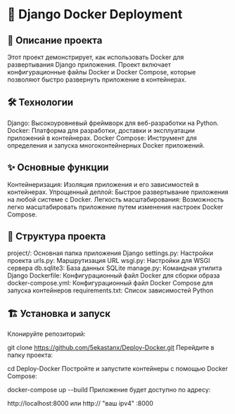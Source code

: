 # 🐳 Django Docker Deployment
## 📖 Описание проекта
Этот проект демонстрирует, как использовать Docker для развертывания Django приложения. Проект включает конфигурационные файлы Docker и Docker Compose, которые позволяют быстро развернуть приложение в контейнерах.

## 🛠️ Технологии
Django: Высокоуровневый фреймворк для веб-разработки на Python.
Docker: Платформа для разработки, доставки и эксплуатации приложений в контейнерах.
Docker Compose: Инструмент для определения и запуска многоконтейнерных Docker приложений.
## ✨ Основные функции
Контейнеризация: Изоляция приложения и его зависимостей в контейнерах.
Упрощенный деплой: Быстрое развертывание приложения на любой системе с Docker.
Легкость масштабирования: Возможность легко масштабировать приложение путем изменения настроек Docker Compose.
## 📁 Структура проекта
project/: Основная папка приложения Django
settings.py: Настройки проекта 
urls.py: Маршрутизация URL
wsgi.py: Настройки для WSGI сервера
db.sqlite3: База данных SQLite
manage.py: Командная утилита Django
Dockerfile: Конфигурационный файл Docker для сборки образа
docker-compose.yml: Конфигурационный файл Docker Compose для запуска контейнеров
requirements.txt: Список зависимостей Python
## 🏗️ Установка и запуск
Клонируйте репозиторий:

git clone https://github.com/5ekastanx/Deploy-Docker.git
Перейдите в папку проекта:

cd Deploy-Docker
Постройте и запустите контейнеры с помощью Docker Compose:

docker-compose up --build
Приложение будет доступно по адресу:

http://localhost:8000 или http:// "ваш ipv4" :8000 

